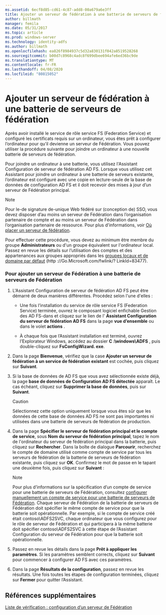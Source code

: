 ```yaml
---
ms.assetid: 6ecf8d85-cd61-4c87-add8-00a679a6e3ff
title: Ajouter un serveur de fédération à une batterie de serveurs de fédération
author: billmath
manager: femila
ms.date: 05/31/2017
ms.topic: article
ms.prod: windows-server
ms.technology: identity-adfs
ms.author: billmath
ms.openlocfilehash: ea826f8984937c5d32a830131f042a8519528268
ms.sourcegitcommit: b00d7c8968c4adc8f699dbee694afe6ed36bc9de
ms.translationtype: MT
ms.contentlocale: fr-FR
ms.lasthandoff: 04/08/2020
ms.locfileid: "80815052"
---
```

# <a name="add-a-federation-server-to-a-federation-server-farm"></a>Ajouter un serveur de fédération à une batterie de serveurs de fédération


Après avoir installé le service de rôle service FS (Federation Service) et configuré les certificats requis sur un ordinateur, vous êtes prêt à configurer l’ordinateur pour qu’il devienne un serveur de Fédération. Vous pouvez utiliser la procédure suivante pour joindre un ordinateur à une nouvelle batterie de serveurs de fédération.  
  
Pour joindre un ordinateur à une batterie, vous utilisez l'Assistant Configuration de serveur de fédération AD FS. Lorsque vous utilisez cet Assistant pour joindre un ordinateur à une batterie de serveurs existante, l’ordinateur est configuré avec une copie en lecture\-seule de la base de données de configuration AD FS et il doit recevoir des mises à jour d’un serveur de Fédération principal.  
  
> [!NOTE]  
> Pour le\-de signature de\-unique Web fédéré sur \(conception de\) SSO, vous devez disposer d’au moins un serveur de Fédération dans l’organisation partenaire de compte et au moins un serveur de Fédération dans l’organisation partenaire de ressource. Pour plus d'informations, voir [Où placer un serveur de fédération](https://technet.microsoft.com/library/dd807127.aspx).  
  
Pour effectuer cette procédure, vous devez au minimum être membre du groupe **Administrateurs** ou d'un groupe équivalent sur l'ordinateur local.  Passez en revue les détails sur l’utilisation des comptes et des appartenances aux groupes appropriés dans les [groupes locaux et de domaine par défaut](https://go.microsoft.com/fwlink/?LinkId=83477) \(http :\/\/Go.Microsoft.com\/fwlink\/? LinkId\=83477\).   
  
### <a name="to-add-a-federation-server-to-a-federation-server-farm"></a>Pour ajouter un serveur de Fédération à une batterie de serveurs de Fédération  
  
1.  L'Assistant Configuration de serveur de fédération AD FS peut être démarré de deux manières différentes. Procédez selon l'une d'elles :  
  
    -   Une fois l’installation du service de rôle service FS (Federation Service) terminée, ouvrez le composant logiciel enfichable Gestion des AD FS\-dans et cliquez sur le lien de l' **Assistant Configuration du serveur de fédération AD FS** dans la page **vue d’ensemble** ou dans le volet **actions** .  
  
    -   À chaque fois que l’Assistant installation est terminé, ouvrez l’Explorateur Windows, accédez au dossier **C :\\windows\\ADFS** , puis double\-cliquez sur **FsConfigWizard. exe**.  
  
2.  Dans la page **Bienvenue**, vérifiez que la case **Ajouter un serveur de fédération à un service de fédération existant** est cochée, puis cliquez sur **Suivant**.  
  
3.  Si la base de données de AD FS que vous avez sélectionnée existe déjà, la page **base de données de Configuration AD FS détectée** apparaît. Le cas échéant, cliquez sur **Supprimer la base de données**, puis sur **Suivant**.  
  
    > [!CAUTION]  
    > Sélectionnez cette option uniquement lorsque vous êtes sûr que les données de cette base de données AD FS ne sont pas importantes ni utilisées dans une batterie de serveurs de fédération de production.  
  
4.  Dans la page **Spécifier le serveur de fédération principal et le compte de service**, sous **Nom du serveur de fédération principal**, tapez le nom de l'ordinateur du serveur de fédération principal dans la batterie, puis cliquez sur **Rechercher**. Dans la boîte de dialogue **Parcourir**, recherchez le compte de domaine utilisé comme compte de service par tous les serveurs de fédération de la batterie de serveurs de fédération existante, puis cliquez sur **OK**. Confirmez le mot de passe en le tapant une deuxième fois, puis cliquez sur **Suivant** :  
  
    > [!NOTE]  
    > Pour plus d’informations sur la spécification d’un compte de service pour une batterie de serveurs de Fédération, consultez [configurer manuellement un compte de service pour une batterie de serveurs de Fédération](Manually-Configure-a-Service-Account-for-a-Federation-Server-Farm.md). Chaque serveur de Fédération de la batterie de serveurs de Fédération doit spécifier le même compte de service pour que la batterie soit opérationnelle. Par exemple, si le compte de service créé était contoso\\ADFS2SVC, chaque ordinateur que vous configurez pour le rôle de serveur de Fédération et qui participera à la même batterie doit spécifier contoso\\ADFS2SVC à cette étape de l’Assistant Configuration du serveur de Fédération pour que la batterie soit opérationnelle.  
  
5.  Passez en revue les détails dans la page **Prêt à appliquer les paramètres**. Si les paramètres semblent corrects, cliquez sur **Suivant** pour commencer à configurer AD FS avec ces paramètres.  
  
6.  Dans la page **Résultats de la configuration**, passez en revue les résultats. Une fois toutes les étapes de configuration terminées, cliquez sur **Fermer** pour quitter l’Assistant.  
  
## <a name="additional-references"></a>Références supplémentaires  
[Liste de vérification : configuration d’un serveur de Fédération](Checklist--Setting-Up-a-Federation-Server.md)  
  

